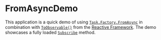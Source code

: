 # FromAsyncDemo

This application is a quick demo of using [`Task.Factory.FromAsync`](http://msdn.microsoft.com/en-us/library/system.threading.tasks.taskfactory.fromasync.aspx) in combination with [`ToObservable()`](http://msdn.microsoft.com/en-us/library/hh211785.aspx) from the [Reactive Framework](http://msdn.microsoft.com/en-us/data/gg577609.aspx). The demo showcases a fully loaded [`Subscribe`](http://msdn.microsoft.com/en-us/library/ff402913.aspx) method.